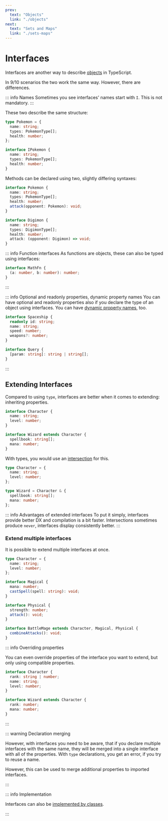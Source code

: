 ```yaml
---
prev:
  text: "Objects"
  link: "./objects"
next:
  text: "Sets and Maps"
  link: "./sets-maps"
---
```


# Interfaces

Interfaces are another way to describe [objects](./objects) in TypeScript.

In 9/10 scenarios the two work the same way. However, there are differences.

::: info Names
Sometimes you see interfaces' names start with `I`. This is not mandatory.
:::

These two describe the same structure:

```typescript
type Pokemon = {
  name: string;
  types: PokemonType[];
  health: number;
};

interface IPokemon {
  name: string;
  types: PokemonType[];
  health: number;
}
```

Methods can be declared using two, slightly differing syntaxes:

```typescript
interface Pokemon {
  name: string;
  types: PokemonType[];
  health: number;
  attack(opponent: Pokemon): void;
}

interface Digimon {
  name: string;
  types: DigimonType[];
  health: number;
  attack: (opponent: Digimon) => void;
}
```

::: info Function interfaces
As functions are objects, these can also be typed using interfaces:

```typescript
interface MathFn {
  (a: number, b: number): number;
}
```

:::

::: info Optional and readonly properties, dynamic property names
You can have optional and readonly properties also if you declare the type of an object using interfaces. You can have [dynamic property names](./objects#dynamic-property-names), too.

```typescript
interface Spaceship {
  readonly id: string;
  name: string;
  speed: number;
  weapons?: number;
}

interface Query {
  [param: string]: string | string[];
}
```

:::

## Extending Interfaces

Compared to using `type`, interfaces are better when it comes to extending: inheriting properties.

```typescript
interface Character {
  name: string;
  level: number;
}

interface Wizard extends Character {
  spellbook: string[];
  mana: number;
}
```

With types, you would use an [intersection](./objects#intersection-types) for this.

```typescript
type Character = {
  name: string;
  level: number;
};

type Wizard = Character & {
  spellbook: string[];
  mana: number;
};
```

::: info Advantages of extended interfaces
To put it simply, interfaces provide better DX and compilation is a bit faster. Intersections sometimes produce `never`, interfaces display consistently better.
:::

### Extend multiple interfaces

It is possible to extend multiple interfaces at once.

```typescript
type Character = {
  name: string;
  level: number;
};

interface Magical {
  mana: number;
  castSpell(spell: string): void;
}

interface Physical {
  strength: number;
  attack(): void;
}

interface BattleMage extends Character, Magical, Physical {
  combineAttacks(): void;
}
```

::: info Overriding properties

You can even override properties of the interface you want to extend, but only using compatible properties.

```typescript
interface Character {
  rank: string | number;
  name: string;
  level: number;
}

interface Wizard extends Character {
  rank: number;
  mana: number;
}
```

:::

::: warning Declaration merging

However, with interfaces you need to be aware, that if you declare multiple interfaces with the same name, they will be merged into a single interface with all of the properties. With `type` declarations, you get an error, if you try to reuse a name.

However, this can be used to merge additional properties to imported interfaces.

:::

::: info Implementation

Interfaces can also be [implemented by classes](./classes#interface-implementation).

:::
